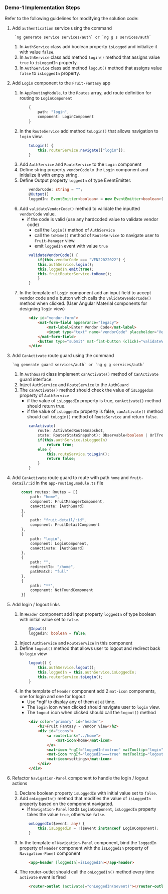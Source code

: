 ### Demo-1 Implementation Steps

Refer to the following guidelines for modifying the solution code:

1. Add `authentication` service using the command

        `ng generate service services/auth` or `ng g s services/auth`
    1. In `AuthService` class add boolean property `isLogged` and initialize it with value `false`.
    2. In `AuthService` class add method `login()` method that assigns value `true` to `isLoggedIn` property.
    3. In `AuthService` class add method `logout()` method that assigns value `false` to `isLoggedIn` property.
2. Add `Login` component to the `Fruit-Fantasy` app
    1. In `AppRoutingModule`, to the `Routes` array, add route definition for routing to `LoginComponent`
        ```ts
            {
                path: "login",
                component: LoginComponent
            }
        ```
    2. In the `RouteService` add method `toLogin()` that allows navigation to `login` view.
        ```ts
            toLogin() {
                this.routerService.navigate(["login"]);
            }
        ```
    3. Add `AuthService` and `RouteService` to the `Login` component
    4. Define string property `vendorCode` to the `Login` component and initialize it with empty string.
    5. Define Output property `loggedIn` of type EventEmitter.
        ```ts
            vendorCode: string = "";
            @Output() 
            loggedIn: EventEmitter<boolean> = new EventEmitter<boolean>(false);
        ```
    6. Add `validateVendorCode()` method to validate the inputted `vendorCode` value.
        - if the code is valid (use any hardcoded value to validate vendor code)
            - call the `login()` method of `AuthService` 
            - call the `toHome()` method of `RouteService` to navigate user to `Fruit-Manager` view.
            - emit `loggedIn` event with value `true`
        ```ts
            validateVendorCode() {
                if(this.vendorCode === "VEN22022022") {
                this.authService.login();
                this.loggedIn.emit(true);
                this.fruitRouterService.toHome();
                }
            }
        ```
    6. In the template of `Login` component add an input field to accept vendor code and a button which calls the `validateVendorCode()` method when clicked. (User Angular Material components for designing `login` view)
        ```html
            <div id="vendor-form">
                <mat-form-field appearance="legacy">
                    <mat-label>Enter Vendor Code</mat-label>
                    <input type="text" name="vendorCode" placeholder="Vendor Code" [(ngModel)]="vendorCode" matInput>
                </mat-form-field>
                <button type="submit" mat-flat-button (click)="validateVendorCode()">Submit</button>
            </div>
        ```
3.  Add `CanActivate` route guard using the command

        `ng generate guard services/auth` or `ng g g services/auth`

    1. In `AuthGuard` class implement `canActivate()` method of `CanActivate` guard interface.
    2. Inject `AuthService` and `RouteService` to the `AuthGuard`
    3. The `canActivate()` method should check the value of `isLoggedIn` property of `AuthService`
        - if the value of `isLoggedIn` property is true, `canActivate()` method should return true.
        - if the value of `isLoggedIn` property is false,
        `canActivate()` method should call `toLogin()` method of `RouteService` and return `false`.
        ```ts
            canActivate(
                route: ActivatedRouteSnapshot,
                state: RouterStateSnapshot): Observable<boolean | UrlTree> | Promise<boolean | UrlTree> | boolean | UrlTree {
                if(this.authService.isLoggedIn)
                    return true;
                else {
                    this.routeService.toLogin();
                    return false;
                }      
            }
        ```
4. Add `CanActivate` route guard to route with path `home` and `fruit-detail/:id` in the `app-routing.module.ts` file 
    ```ts
        const routes: Routes = [{
            path: "home",
            component: FruitManagerComponent,
            canActivate: [AuthGuard]
        },
        {
            path: "fruit-detail/:id",
            component: FruitDetailComponent
        },
        {
            path: "login",
            component: LoginComponent,
            canActivate: [AuthGuard]
        },
        {
            path: "",
            redirectTo: "/home",
            pathMatch: "full"
        },
        {
            path: "**",
            component: NotFoundComponent
        }]
    ```
5. Add login / logout links
    1. In `Header` component add Input property `loggedIn` of type boolean with initial value set to `false`.
        ```ts
            @Input()
            loggedIn: boolean = false;
        ```
    2. Inject `AuthService` and `RouteService` in this component
    3. Define `logout()` method that allows user to logout and redirect back to `login` view
        ```ts
            logout() {
                this.authService.logout();
                this.loggedIn = this.authService.isLoggedIn;
                this.routerService.toLogin();
            }
        ```
    4. In the template of `Header` component add 2 `mat-icon` components, one for login and one for logout
        - Use *ngIf to display any of them at at time.
        - The `login` icon when clicked should navigate user to `login` view.
        - The `logout` icon when clicked should call the `logout()` method
        ```html
            <div color="primary" id="header">
                <h2>Fruit Fantasy - Vendor View</h2>
                <div id="icons">
                    <a routerLink="../home">
                        <mat-icon>home</mat-icon>
                    </a>
                    <mat-icon *ngIf="loggedIn!==true" matTooltip="login" routerLink="login">login</mat-icon>
                    <mat-icon *ngIf="loggedIn===true" matTooltip="logout" (click)="logout()">logout</mat-icon>
                    <mat-icon>settings</mat-icon>
                </div>
            </div>
        ```
6. Refactor `Navigation-Panel` component to handle the login / logout actions
    1. Declare boolean property `isLoggedIn` with initial value set to `false`.
    2. Add `onLoggedIn()` method that modifies the value of `isLoggedIn` property based on the component navigated.
        - If `Navigation-Panel` loads `LoginComponent`, `isLoggedIn` property takes the value `true`, otherwise `false`.
        ```ts
            onLoggedIn($event: any) {
                this.isLoggedIn = !($event instanceof LoginComponent);
            }
        ```
    3. In the template of `Navigation-Panel` component, bind the `loggedIn` property of `Header` component with the `isLoggedIn` property of `Navigation-Panel` component
        ```html
            <app-header [loggedIn]=isLoggedIn></app-header>
        ```
    4. The router-outlet should call the `onLoggedIn()` method every time `activate` event is fired
        ```html
            <router-outlet (activate)="onLoggedIn($event)"></router-outlet>
        ```
